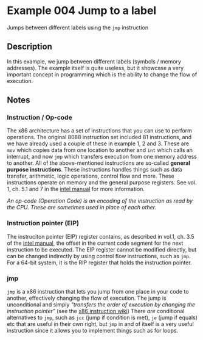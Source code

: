 # Example 004 Jump to a label

Jumps between different labels using the `jmp` instruction

## Description

In this example, we jump between different labels (symbols / memory addresses). The example itself is quite useless, but it showcase a very important concept in programming which is the ability to change the flow of execution.

## Notes

### Instruction / Op-code

The x86 architecture has a set of instructions that you can use to perform operations. The original 8088 instruction set included 81 instructions, and we have already used a couple of these in example 1, 2 and 3. These are `mov` which copies data from one location to another and `int` which calls an interrupt, and now `jmp` which transfers execution from one memory address to another. All of the above-mentioned instructions are so-called __general purpose instructions__. These instructions handles things such as data transfer, arithmetic, logic operations, control flow and more. These instructions operate on memory and the general purpose registers. See vol. 1, ch. 5.1 and 7 in the [intel manual][intel] for more information.

_An op-code (Operation Code) is an encoding of the instruction as read by the CPU. These are sometimes used in place of each other._

### Instruction pointer (EIP)

The instruciton pointer (EIP) register contains, as described in vol.1, ch. 3.5 of the [intel manual][intel], the offset in the current code segment for the next instruction to be executed. The EIP register cannot be modified directly, but can be changed indirectly by using control flow instructions, such as `jmp`. For a 64-bit system, it is the RIP register that holds the instruction pointer.

### jmp

`jmp` is a x86 instruction that lets you jump from one place in your code to another, effectively changing the flow of execution. The jump is unconditional and simply *"transfers the order of execution by changing the instruction pointer"* (see the [x86 instruction wiki][instructions]) There *are* conditional alternatives to `jmp`, such as `jcc` (jump if condition is met), `je` (jump if equals) etc that are useful in their own right, but `jmp` in and of itself is a very useful instruction since it allows you to implement things such as for loops.

[intel]: https://software.intel.com/content/www/us/en/develop/download/intel-64-and-ia-32-architectures-sdm-combined-volumes-1-2a-2b-2c-2d-3a-3b-3c-3d-and-4.html
[instructions]: https://en.wikipedia.org/wiki/JMP_(x86_instruction)